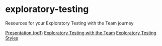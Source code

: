 # exploratory-testing
Resources for your Exploratory Testing with the Team journey

[Presentation (pdf)](https://github.com/Maaikees/exploratory-testing/blob/master/2024_Exploratory%20Testing%20with%20the%20Team.pdf)
[Exploratory Testing with the Team](https://github.com/Maaikees/exploratory-testing/blob/master/exploratory-testing-with-the-team.md)
[Exploratory Testing Styles](https://github.com/Maaikees/exploratory-testing/blob/master/exploratory-testing-styles.md)

